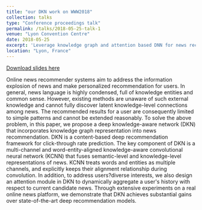 ```yaml
---
title: "our DKN work on WWW2018"
collection: talks
type: "Conference proceedings talk"
permalink: /talks/2018-05-25-talk-1
venue: "Lyon Convention Centre"
date: 2018-05-25
excerpt: 'Leverage knowledge graph and attention based DNN for news recommendation'
location: "Lyon, France"
---
```


[Download slides here](http://academicpages.github.io/files/paper1.pdf)

Online news recommender systems aim to address the information explosion of news and make personalized recommendation for users. In general, news language is highly condensed, full of knowledge entities and common sense. However, existing methods are unaware of such external knowledge and cannot fully discover latent knowledge-level connections among news. The recommended results for a user are consequently limited to simple patterns and cannot be extended reasonably. To solve the above problem, in this paper, we propose a deep knowledge-aware network (DKN) that incorporates knowledge graph representation into news recommendation. DKN is a content-based deep recommendation framework for click-through rate prediction. The key component of DKN is a multi-channel and word-entity-aligned knowledge-aware convolutional neural network (KCNN) that fuses semantic-level and knowledge-level representations of news. KCNN treats words and entities as multiple channels, and explicitly keeps their alignment relationship during convolution. In addition, to address users?diverse interests, we also design an attention module in DKN to dynamically aggregate a user's history with respect to current candidate news. Through extensive experiments on a real online news platform, we demonstrate that DKN achieves substantial gains over state-of-the-art deep recommendation models.

